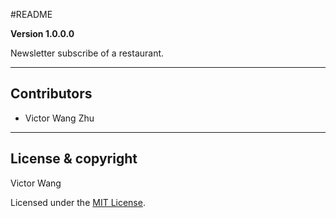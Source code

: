 #README

**Version 1.0.0.0**

Newsletter subscribe of a restaurant.

---

## Contributors

- Victor Wang Zhu

---

## License & copyright

Victor Wang

Licensed under the [MIT License](LICENSE).